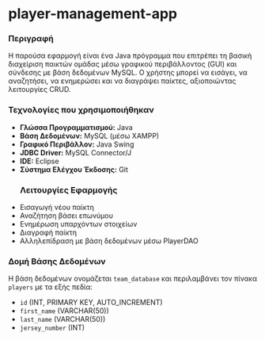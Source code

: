 # player-management-app
### Περιγραφή
Η παρούσα εφαρμογή είναι ένα Java πρόγραμμα που επιτρέπει τη βασική διαχείριση παικτών ομάδας μέσω γραφικού περιβάλλοντος (GUI) και σύνδεσης με βάση δεδομένων MySQL. Ο χρήστης μπορεί να εισάγει, να αναζητήσει, να ενημερώσει και να διαγράψει παίκτες, αξιοποιώντας λειτουργίες CRUD.
### Τεχνολογίες που χρησιμοποιήθηκαν
- **Γλώσσα Προγραμματισμού:** Java  
- **Βάση Δεδομένων:** MySQL (μέσω XAMPP)  
- **Γραφικό Περιβάλλον:** Java Swing  
- **JDBC Driver:** MySQL Connector/J  
- **IDE:** Eclipse  
- **Σύστημα Ελέγχου Έκδοσης:** Git
  ### Λειτουργίες Εφαρμογής
- Εισαγωγή νέου παίκτη
- Αναζήτηση βάσει επωνύμου
- Ενημέρωση υπαρχόντων στοιχείων
- Διαγραφή παίκτη
- Αλληλεπίδραση με βάση δεδομένων μέσω PlayerDAO
### Δομή Βάσης Δεδομένων
Η βάση δεδομένων ονομάζεται `team_database` και περιλαμβάνει τον πίνακα `players` με τα εξής πεδία:
- `id` (INT, PRIMARY KEY, AUTO_INCREMENT)
- `first_name` (VARCHAR(50))
- `last_name` (VARCHAR(50))
- `jersey_number` (INT)
